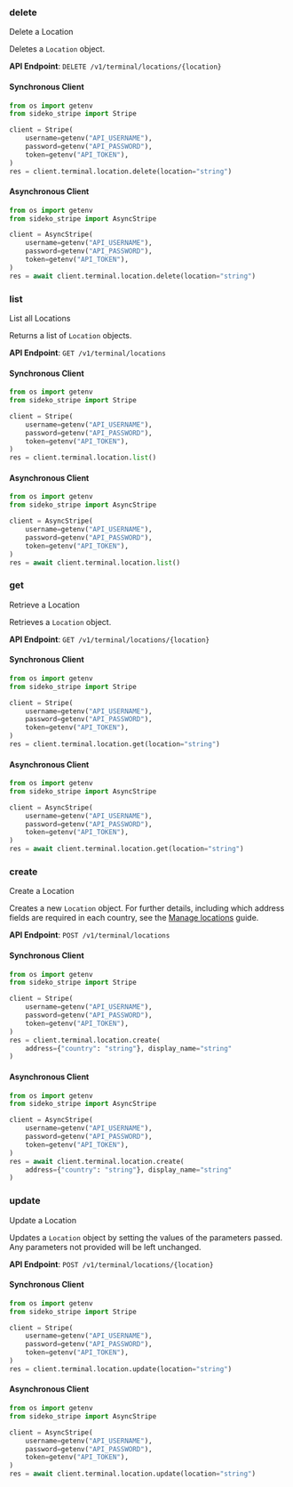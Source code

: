 
### delete <a name="delete"></a>
Delete a Location

<p>Deletes a <code>Location</code> object.</p>

**API Endpoint**: `DELETE /v1/terminal/locations/{location}`

#### Synchronous Client

```python
from os import getenv
from sideko_stripe import Stripe

client = Stripe(
    username=getenv("API_USERNAME"),
    password=getenv("API_PASSWORD"),
    token=getenv("API_TOKEN"),
)
res = client.terminal.location.delete(location="string")
```

#### Asynchronous Client

```python
from os import getenv
from sideko_stripe import AsyncStripe

client = AsyncStripe(
    username=getenv("API_USERNAME"),
    password=getenv("API_PASSWORD"),
    token=getenv("API_TOKEN"),
)
res = await client.terminal.location.delete(location="string")
```

### list <a name="list"></a>
List all Locations

<p>Returns a list of <code>Location</code> objects.</p>

**API Endpoint**: `GET /v1/terminal/locations`

#### Synchronous Client

```python
from os import getenv
from sideko_stripe import Stripe

client = Stripe(
    username=getenv("API_USERNAME"),
    password=getenv("API_PASSWORD"),
    token=getenv("API_TOKEN"),
)
res = client.terminal.location.list()
```

#### Asynchronous Client

```python
from os import getenv
from sideko_stripe import AsyncStripe

client = AsyncStripe(
    username=getenv("API_USERNAME"),
    password=getenv("API_PASSWORD"),
    token=getenv("API_TOKEN"),
)
res = await client.terminal.location.list()
```

### get <a name="get"></a>
Retrieve a Location

<p>Retrieves a <code>Location</code> object.</p>

**API Endpoint**: `GET /v1/terminal/locations/{location}`

#### Synchronous Client

```python
from os import getenv
from sideko_stripe import Stripe

client = Stripe(
    username=getenv("API_USERNAME"),
    password=getenv("API_PASSWORD"),
    token=getenv("API_TOKEN"),
)
res = client.terminal.location.get(location="string")
```

#### Asynchronous Client

```python
from os import getenv
from sideko_stripe import AsyncStripe

client = AsyncStripe(
    username=getenv("API_USERNAME"),
    password=getenv("API_PASSWORD"),
    token=getenv("API_TOKEN"),
)
res = await client.terminal.location.get(location="string")
```

### create <a name="create"></a>
Create a Location

<p>Creates a new <code>Location</code> object.
For further details, including which address fields are required in each country, see the <a href="/docs/terminal/fleet/locations">Manage locations</a> guide.</p>

**API Endpoint**: `POST /v1/terminal/locations`

#### Synchronous Client

```python
from os import getenv
from sideko_stripe import Stripe

client = Stripe(
    username=getenv("API_USERNAME"),
    password=getenv("API_PASSWORD"),
    token=getenv("API_TOKEN"),
)
res = client.terminal.location.create(
    address={"country": "string"}, display_name="string"
)
```

#### Asynchronous Client

```python
from os import getenv
from sideko_stripe import AsyncStripe

client = AsyncStripe(
    username=getenv("API_USERNAME"),
    password=getenv("API_PASSWORD"),
    token=getenv("API_TOKEN"),
)
res = await client.terminal.location.create(
    address={"country": "string"}, display_name="string"
)
```

### update <a name="update"></a>
Update a Location

<p>Updates a <code>Location</code> object by setting the values of the parameters passed. Any parameters not provided will be left unchanged.</p>

**API Endpoint**: `POST /v1/terminal/locations/{location}`

#### Synchronous Client

```python
from os import getenv
from sideko_stripe import Stripe

client = Stripe(
    username=getenv("API_USERNAME"),
    password=getenv("API_PASSWORD"),
    token=getenv("API_TOKEN"),
)
res = client.terminal.location.update(location="string")
```

#### Asynchronous Client

```python
from os import getenv
from sideko_stripe import AsyncStripe

client = AsyncStripe(
    username=getenv("API_USERNAME"),
    password=getenv("API_PASSWORD"),
    token=getenv("API_TOKEN"),
)
res = await client.terminal.location.update(location="string")
```

